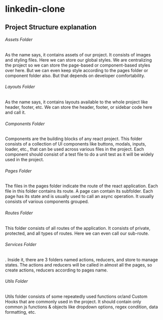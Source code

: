 # linkedin-clone

## Project Structure explanation

###### Assets Folder
As the name says, it contains assets of our project. It consists of images and styling files. Here we can store our global styles. We are centralizing the project so we can store the page-based or component-based styles over here. But we can even keep style according to the pages folder or component folder also. But that depends on developer comfortability.

###### Layouts Folder
As the name says, it contains layouts available to the whole project like header, footer, etc. We can store the header, footer, or sidebar code here and call it.

###### Components Folder
Components are the building blocks of any react project. This folder consists of a collection of UI components like buttons, modals, inputs, loader, etc., that can be used across various files in the project. Each component should consist of a test file to do a unit test as it will be widely used in the project.

###### Pages Folder
The files in the pages folder indicate the route of the react application. Each file in this folder contains its route. A page can contain its subfolder. Each page has its state and is usually used to call an async operation. It usually consists of various components grouped.

###### Routes Folder
This folder consists of all routes of the application. It consists of private, protected, and all types of routes. Here we can even call our sub-route.

###### Services Folder
. Inside it, there are 3 folders named actions, reducers, and store to manage states. The actions and reducers will be called in almost all the pages, so create actions, reducers according to pages name.

###### Utils Folder
Utils folder consists of some repeatedly used functions or/and Custom Hooks that are commonly used in the project. It should contain only common js functions & objects like dropdown options, regex condition, data formatting, etc.
